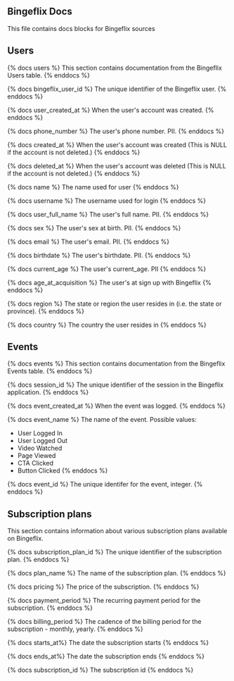 ## Bingeflix Docs
This file contains docs blocks for Bingeflix sources

## Users
{% docs users %}
This section contains documentation from the Bingeflix Users table.
{% enddocs %}

{% docs bingeflix_user_id %}
The unique identifier of the Bingeflix user.
{% enddocs %}

{% docs user_created_at %}
When the user's account was created.
{% enddocs %}

{% docs phone_number %}
The user's phone number. PII.
{% enddocs %}

{% docs created_at %}
When the user's account was created (This is NULL if the account is not deleted.)
{% enddocs %}

{% docs deleted_at %}
When the user's account was deleted (This is NULL if the account is not deleted.)
{% enddocs %}

{% docs name %}
The name used for user
{% enddocs %}

{% docs username %}
The username used for login
{% enddocs %}

{% docs user_full_name %}
The user's full name. PII.
{% enddocs %}

{% docs sex %}
The user's sex at birth. PII.
{% enddocs %}

{% docs email %}
The user's email. PII.
{% enddocs %}

{% docs birthdate %}
The user's birthdate. PII.
{% enddocs %}

{% docs current_age %}
The user's current_age. PII 
{% enddocs %}

{% docs age_at_acquisition %}
The user's at sign up with Bingeflix
{% enddocs %}

{% docs region %}
The state or region the user resides in (i.e. the state or province).
{% enddocs %}

{% docs country %}
The country the user resides in
{% enddocs %}

## Events
{% docs events %}
This section contains documentation from the Bingeflix Events table.
{% enddocs %}

{% docs session_id %}
The unique identifier of the session in the Bingeflix application.
{% enddocs %}

{% docs event_created_at %}
When the event was logged.
{% enddocs %}

{% docs event_name %}
The name of the event. Possible values:
- User Logged In
- User Logged Out
- Video Watched
- Page Viewed
- CTA Clicked
- Button Clicked
{% enddocs %}

{% docs event_id %}
The unique identifer for the event, integer.
{% enddocs %}

## Subscription plans 
This section contains information about various subscription plans available on Bingeflix.

{% docs subscription_plan_id %}
The unique identifier of the subscription plan.
{% enddocs %}

{% docs plan_name %}
The name of the subscription plan.
{% enddocs %}

{% docs pricing %}
The price of the subscription.
{% enddocs %}

{% docs payment_period %}
The recurring payment period for the subscription.
{% enddocs %}

{% docs billing_period %}
The cadence of the billing period for the subscription - monthly, yearly. 
{% enddocs %}

{% docs starts_at%}
The date the subscription starts
{% enddocs %}

{% docs ends_at%}
The date the subscription ends
{% enddocs %}

{% docs subscription_id %}
The subscription id 
{% enddocs %}
